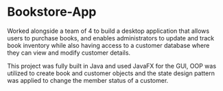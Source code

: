 # Bookstore-App
Worked alongside a team of 4 to build a desktop application that allows users to purchase books, and enables administrators to update and track book inventory while also having access to a customer database where they can view and modify customer details.

This project was fully built in Java and used JavaFX for the GUI, OOP was utilized to create book and customer objects and the state design pattern was applied to change the member status of a customer. 
